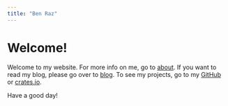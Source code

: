 ```yaml
---
title: "Ben Raz"
---
```


# Welcome!

Welcome to my website. For more info on me, go to [about](/about.html). If you want to read my blog, please go over to [blog](/blog). To see my projects, go to my [GitHub](https://github.com/benraz123) or [crates.io](https://crates.io/users/BenRaz123).

Have a good day!
